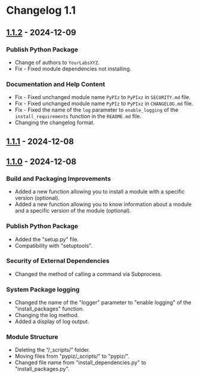 # Changelog 1.1

## [1.1.2](https://github.com/YourLabXYZ/PyPIxz/compare/master...release/v1.1) - 2024-12-09

### Publish Python Package

- Change of authors to `YourLabsXYZ`.
- Fix - Fixed module dependencies not installing.

### Documentation and Help Content

- Fix - Fixed unchanged module name `PyPIz` to `PyPIxz` in `SECURITY.md` file.
- Fix - Fixed unchanged module name `PyPIz` to `PyPIxz` in `CHANGELOG.md` file.
- Fix - Fixed the name of the `log` parameter to `enable_logging` of the `install_requirements` function in the `README.md` file.
- Changing the changelog format.

## [1.1.1](https://github.com/YourLabXYZ/PyPIxz/compare/1.1.0-release...1.1.1-release) - 2024-12-08

## [1.1.0](https://github.com/YourLabXYZ/PyPIxz/compare/1.0.2-release...1.1.0-release) - 2024-12-08

### Build and Packaging Improvements

- Added a new function allowing you to install a module with a specific version (optional).
- Added a new function allowing you to know information about a module and a specific version of the module (optional).

### Publish Python Package

- Added the "setup.py" file.
- Compatibility with "setuptools".

### Security of External Dependencies

- Changed the method of calling a command via Subprocess.

### System Package logging

- Changed the name of the "logger" parameter to "enable logging" of the "install_packages" function.
- Changing the log method.
- Added a display of log output.

### Module Structure

- Deleting the “/_scripts/” folder.
- Moving files from "pypiz/_scripts/" to "pypiz/".
- Changed file name from "install_dependencies.py" to "install_packages.py".

